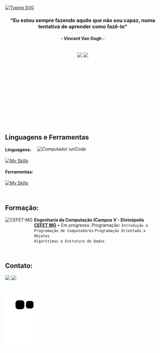 [![Typing SVG](https://readme-typing-svg.herokuapp.com?color=FF3670&size=35&center=true&vCenter=true&width=1000&lines=Bem-vindo+ao+meu+perfil;Meu+nome+é+Élcio+Amorim;Estou+cursando+Engenharia+Da+Computação)](https://git.io/typing-svg)

<h3 align="center">"Eu estou sempre fazendo aquilo que não sou capaz, numa tentativa de aprender como fazê-lo"</h3>
<h4 align="center">- Vincent Van Gogh -</h4>

<br>


<div align="center" style="margin-bottom:200px">
 <img width=45% align="center" src="https://github-readme-stats.vercel.app/api?username=elcioam&theme=radical&show_icons=true" />
 <img width=40% align="center" src="https://github-readme-stats.vercel.app/api/top-langs/?username=elcioam&layout=compact&theme=radical" />
</div>


<br>

## Linguagens e Ferramentas

<img src="https://raw.githubusercontent.com/MicaelliMedeiros/micaellimedeiros/master/image/computer-illustration.png" min-width="400px" max-width="400px" width="400px" align="right" alt="Computador iuriCode">

#### Linguagens:
[![My Skills](https://skillicons.dev/icons?i=c,cpp,java,python)](https://skillicons.dev)

#### Ferramentas:

  [![My Skills](https://skillicons.dev/icons?i=photoshop,vscode,ae,ai)](https://skillicons.dev)

<br>

## Formação:

[<img align="left" height="94px" width="94px" alt="CEFET-MG" src="https://upload.wikimedia.org/wikipedia/commons/thumb/f/fd/Logo_CEFET-MG.png/600px-Logo_CEFET-MG.png"/>](https://www.cefetmg.br/)
**Engenharia da Computação (Campus V - Divinópolis** \
[**CEFET MG**]([https://www.cefetmg.br](https://www.cefetmg.br))  • Em progresso.
Programação: `Introdução a Programação de Computadores` `Programação Orientada a Objetos` <br> `Algorítimos e Estrutura de Dados` 

<br>

## Contato:
<div>
<a href="https://www.instagram.com/elcioam/" target="_blank"><img loading="lazy" src="https://img.shields.io/badge/-Instagram-%23E4405F?style=for-the-badge&logo=instagram&logoColor=white" target="_blank"></a>
<a href = "mailto: elcioamorim12@gmail.com"><img loading="lazy" src="https://img.shields.io/badge/Gmail-D14836?style=for-the-badge&logo=gmail&logoColor=white" target="_blank"></a>  
</div>

![Snake Animation](https://github.com/elcioam/elcioam/blob/output/github-contribution-grid-snake.svg)
------
